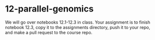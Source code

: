 # 12-parallel-genomics

We will go over notebooks 12.1-12.3 in class. Your assignment is to finish
notebook 12.3, copy it to the assignments directory, push it to your repo, 
and make a pull request to the course repo. 

